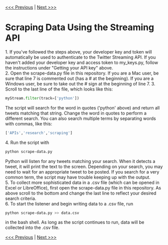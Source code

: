 [<<< Previous](creating_twitterbot.md) | [Next >>>](resources.md)

# Scraping Data Using the Streaming API

1\. If you've followed the steps above, your developer key and token will automatically be used to authenticate to the Twitter Streaming API. If you haven't added your developer key and access token to my_keys.py, follow the instructions under "Getting your API key" above.  
2\. Open the scrape-data.py file in this repository.  If you are a Mac user, be sure that line 7 is commented out (has a # at the beginning).  If you are a Windows user, be sure to take out the # sign at the beginning of line 7.
3\. Scroll to the last line of the file, which looks like this:

```python
myStream.filter(track=['python'])
```

The script will search for the word in quotes ('python' above) and return all tweets matching that string. Change the word in quotes to perform a different search. You can also search multiple terms by separating words with commas, like this:

```python
['APIs','research','scraping']
```

4\. Run the script with

```bash
python scrape-data.py
```

Python will listen for any tweets matching your search. When it detects a tweet, it will print the text to the screen. Depending on your search, you may need to wait for an appropriate tweet to be posted. If you search for a very common term, the script may have trouble keeping up with the output.  
5\. To collect more sophisticated data in a .csv file (which can be opened in Excel or LibreOffice), first open the scrape-data.py file in this repository. As above scroll to the bottom and change the last line to reflect your desired search criteria.  
6\. To start the listener and begin writing data to a .csv file, run

```bash
python scrape-data.py >> data.csv
```

in the bash shell. As long as the script continues to run, data will be collected into the .csv file.  

[<<< Previous](creating_twitterbot.md) | [Next >>>](resources.md)
